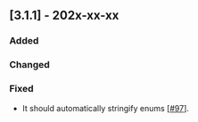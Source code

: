 ## [3.1.1] - 202x-xx-xx

### Added

### Changed

### Fixed

- It should automatically stringify enums [[#97](https://github.com/JetBrains/lets-plot-kotlin/issues/97)].            
